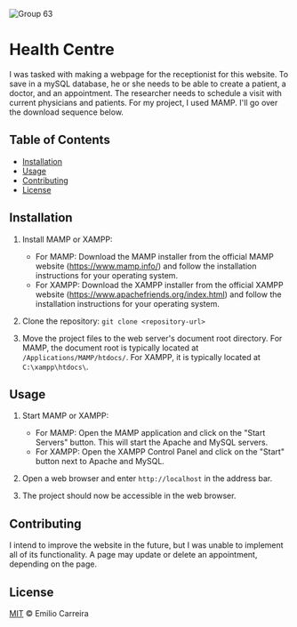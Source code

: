 ![Group 63](https://github.com/EmilioCarreiraOWI/Carreira_Emilio_221350_DV200_Term_2_Project/assets/113447065/99479772-61bb-4abf-9748-5a9436d36fce)

# Health Centre

I was tasked with making a webpage for the receptionist for this website. To save in a mySQL database, he or she needs to be able to create a patient, a doctor, and an appointment. The researcher needs to schedule a visit with current physicians and patients.  For my project, I used MAMP. I'll go over the download sequence below.

## Table of Contents

- [Installation](#installation)
- [Usage](#usage)
- [Contributing](#contributing)
- [License](#license)

## Installation

1. Install MAMP or XAMPP:
   - For MAMP: Download the MAMP installer from the official MAMP website (https://www.mamp.info/) and follow the installation instructions for your operating system.
   - For XAMPP: Download the XAMPP installer from the official XAMPP website (https://www.apachefriends.org/index.html) and follow the installation instructions for your operating system.

2. Clone the repository: `git clone <repository-url>`
3. Move the project files to the web server's document root directory. For MAMP, the document root is typically located at `/Applications/MAMP/htdocs/`. For XAMPP, it is typically located at `C:\xampp\htdocs\`.

## Usage

1. Start MAMP or XAMPP:
   - For MAMP: Open the MAMP application and click on the "Start Servers" button. This will start the Apache and MySQL servers.
   - For XAMPP: Open the XAMPP Control Panel and click on the "Start" button next to Apache and MySQL.

2. Open a web browser and enter `http://localhost` in the address bar.
3. The project should now be accessible in the web browser.

## Contributing

I intend to improve the website in the future, but I was unable to implement all of its functionality. A page may update or delete an appointment, depending on the page.

## License

[MIT](LICENSE) © Emilio Carreira
